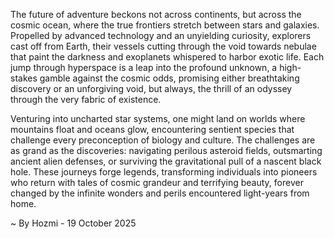 
The future of adventure beckons not across continents, but across the cosmic ocean, where the true frontiers stretch between stars and galaxies. Propelled by advanced technology and an unyielding curiosity, explorers cast off from Earth, their vessels cutting through the void towards nebulae that paint the darkness and exoplanets whispered to harbor exotic life. Each jump through hyperspace is a leap into the profound unknown, a high-stakes gamble against the cosmic odds, promising either breathtaking discovery or an unforgiving void, but always, the thrill of an odyssey through the very fabric of existence.

Venturing into uncharted star systems, one might land on worlds where mountains float and oceans glow, encountering sentient species that challenge every preconception of biology and culture. The challenges are as grand as the discoveries: navigating perilous asteroid fields, outsmarting ancient alien defenses, or surviving the gravitational pull of a nascent black hole. These journeys forge legends, transforming individuals into pioneers who return with tales of cosmic grandeur and terrifying beauty, forever changed by the infinite wonders and perils encountered light-years from home.

~ By Hozmi - 19 October 2025

